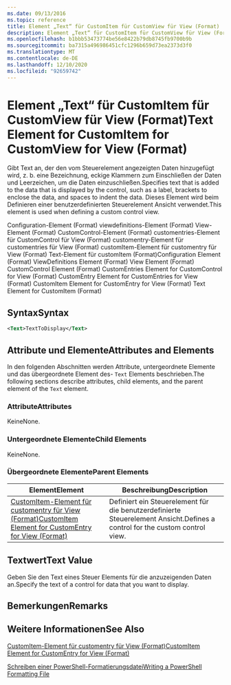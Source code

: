 ```yaml
---
ms.date: 09/13/2016
ms.topic: reference
title: Element „Text“ für CustomItem für CustomView für View (Format)
description: Element „Text“ für CustomItem für CustomView für View (Format)
ms.openlocfilehash: b1bbb53473774be56e8422b79db8745fb9700b9b
ms.sourcegitcommit: ba7315a496986451cfc1296b659d73ea2373d3f0
ms.translationtype: MT
ms.contentlocale: de-DE
ms.lasthandoff: 12/10/2020
ms.locfileid: "92659742"
---
```

# <a name="text-element-for-customitem-for-customview-for-view-format"></a><span data-ttu-id="31770-103">Element „Text“ für CustomItem für CustomView für View (Format)</span><span class="sxs-lookup"><span data-stu-id="31770-103">Text Element for CustomItem for CustomView for View (Format)</span></span>

<span data-ttu-id="31770-104">Gibt Text an, der den vom Steuerelement angezeigten Daten hinzugefügt wird, z. b. eine Bezeichnung, eckige Klammern zum Einschließen der Daten und Leerzeichen, um die Daten einzuschließen.</span><span class="sxs-lookup"><span data-stu-id="31770-104">Specifies text that is added to the data that is displayed by the control, such as a label, brackets to enclose the data, and spaces to indent the data.</span></span> <span data-ttu-id="31770-105">Dieses Element wird beim Definieren einer benutzerdefinierten Steuerelement Ansicht verwendet.</span><span class="sxs-lookup"><span data-stu-id="31770-105">This element is used when defining a custom control view.</span></span>

<span data-ttu-id="31770-106">Configuration-Element (Format) viewdefinitions-Element (Format) View-Element (Format) CustomControl-Element (Format) customentries-Element für CustomControl für View (Format) customentry-Element für customentries für View (Format) customItem-Element für customentry für View (Format) Text-Element für customItem (Format)</span><span class="sxs-lookup"><span data-stu-id="31770-106">Configuration Element (Format) ViewDefinitions Element (Format) View Element (Format) CustomControl Element (Format) CustomEntries Element for CustomControl for View (Format) CustomEntry Element for CustomEntries for View (Format) CustomItem Element for CustomEntry for View (Format) Text Element for CustomItem (Format)</span></span>

## <a name="syntax"></a><span data-ttu-id="31770-107">Syntax</span><span class="sxs-lookup"><span data-stu-id="31770-107">Syntax</span></span>

```xml
<Text>TextToDisplay</Text>
```

## <a name="attributes-and-elements"></a><span data-ttu-id="31770-108">Attribute und Elemente</span><span class="sxs-lookup"><span data-stu-id="31770-108">Attributes and Elements</span></span>

<span data-ttu-id="31770-109">In den folgenden Abschnitten werden Attribute, untergeordnete Elemente und das übergeordnete Element des- `Text` Elements beschrieben.</span><span class="sxs-lookup"><span data-stu-id="31770-109">The following sections describe attributes, child elements, and the parent element of the `Text` element.</span></span>

### <a name="attributes"></a><span data-ttu-id="31770-110">Attribute</span><span class="sxs-lookup"><span data-stu-id="31770-110">Attributes</span></span>

<span data-ttu-id="31770-111">Keine</span><span class="sxs-lookup"><span data-stu-id="31770-111">None.</span></span>

### <a name="child-elements"></a><span data-ttu-id="31770-112">Untergeordnete Elemente</span><span class="sxs-lookup"><span data-stu-id="31770-112">Child Elements</span></span>

<span data-ttu-id="31770-113">Keine</span><span class="sxs-lookup"><span data-stu-id="31770-113">None.</span></span>

### <a name="parent-elements"></a><span data-ttu-id="31770-114">Übergeordnete Elemente</span><span class="sxs-lookup"><span data-stu-id="31770-114">Parent Elements</span></span>

|<span data-ttu-id="31770-115">Element</span><span class="sxs-lookup"><span data-stu-id="31770-115">Element</span></span>|<span data-ttu-id="31770-116">Beschreibung</span><span class="sxs-lookup"><span data-stu-id="31770-116">Description</span></span>|
|-------------|-----------------|
|[<span data-ttu-id="31770-117">CustomItem-Element für customentry für View (Format)</span><span class="sxs-lookup"><span data-stu-id="31770-117">CustomItem Element for CustomEntry for View (Format)</span></span>](./customitem-element-for-customentry-for-customcontrol-for-view-format.md)|<span data-ttu-id="31770-118">Definiert ein Steuerelement für die benutzerdefinierte Steuerelement Ansicht.</span><span class="sxs-lookup"><span data-stu-id="31770-118">Defines a control for the custom control view.</span></span>|

## <a name="text-value"></a><span data-ttu-id="31770-119">Textwert</span><span class="sxs-lookup"><span data-stu-id="31770-119">Text Value</span></span>

<span data-ttu-id="31770-120">Geben Sie den Text eines Steuer Elements für die anzuzeigenden Daten an.</span><span class="sxs-lookup"><span data-stu-id="31770-120">Specify the text of a control for data that you want to display.</span></span>

## <a name="remarks"></a><span data-ttu-id="31770-121">Bemerkungen</span><span class="sxs-lookup"><span data-stu-id="31770-121">Remarks</span></span>

## <a name="see-also"></a><span data-ttu-id="31770-122">Weitere Informationen</span><span class="sxs-lookup"><span data-stu-id="31770-122">See Also</span></span>

[<span data-ttu-id="31770-123">CustomItem-Element für customentry für View (Format)</span><span class="sxs-lookup"><span data-stu-id="31770-123">CustomItem Element for CustomEntry for View (Format)</span></span>](./customitem-element-for-customentry-for-customcontrol-for-view-format.md)

[<span data-ttu-id="31770-124">Schreiben einer PowerShell-Formatierungsdatei</span><span class="sxs-lookup"><span data-stu-id="31770-124">Writing a PowerShell Formatting File</span></span>](./writing-a-powershell-formatting-file.md)
